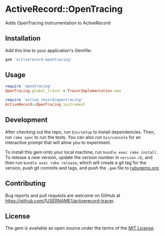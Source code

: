 # ActiveRecord::OpenTracing

Adds OpenTracing instrumentation to ActiveRecord

## Installation

Add this line to your application's Gemfile:

```ruby
gem 'activerecord-opentracing'
```

## Usage

```ruby
require 'opentracing'
OpenTracing.global_tracer = TracerImplementation.new

require 'active_record/opentracing'
ActiveRecord::OpenTracing.instrument
```

## Development

After checking out the repo, run `bin/setup` to install dependencies. Then, run `rake spec` to run the tests. You can also run `bin/console` for an interactive prompt that will allow you to experiment.

To install this gem onto your local machine, run `bundle exec rake install`. To release a new version, update the version number in `version.rb`, and then run `bundle exec rake release`, which will create a git tag for the version, push git commits and tags, and push the `.gem` file to [rubygems.org](https://rubygems.org).

## Contributing

Bug reports and pull requests are welcome on GitHub at https://github.com/[USERNAME]/activerecord-tracer.

## License

The gem is available as open source under the terms of the [MIT License](https://opensource.org/licenses/MIT).
